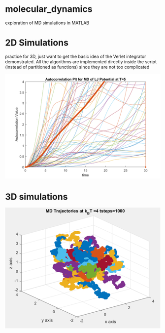 # molecular_dynamics
exploration of MD simulations in MATLAB

# 2D Simulations
practice for 3D, just want to get the basic idea of the Verlet integrator demonstrated.
All the algorithms are implemented directly inside the script (instead of partitioned as functions) since they are not too complicated

![fig](sample_figures/2D_Autocorrelation_Plt_at_T=5.png?raw=true)

 
# 3D simulations
![fig](sample_figures/3D_trajectory_sample.png?raw=true)
